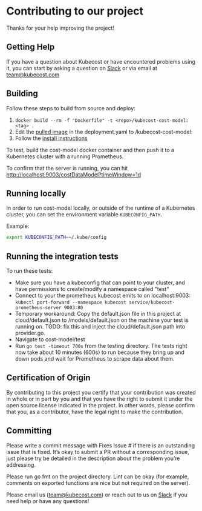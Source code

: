 # Contributing to our project #

Thanks for your help improving the project!

## Getting Help ##

If you have a question about Kubecost or have encountered problems using it,
you can start by asking a question on [Slack](https://join.slack.com/t/kubecost/shared_invite/enQtNTA2MjQ1NDUyODE5LWFjYzIzNWE4MDkzMmUyZGU4NjkwMzMyMjIyM2E0NGNmYjExZjBiNjk1YzY5ZDI0ZTNhZDg4NjlkMGRkYzFlZTU) or via email at [team@kubecost.com](team@kubecost.com)

## Building ## 

Follow these steps to build from source and deploy:

1. `docker build --rm -f "Dockerfile" -t <repo>/kubecost-cost-model:<tag> .`
2. Edit the [pulled image](https://github.com/kubecost/cost-model/blob/master/kubernetes/deployment.yaml#L25) in the deployment.yaml to <repo>/kubecost-cost-model:<tag>
3. Follow the [install instructions](INSTALL.MD)

To test, build the cost-model docker container and then push it to a Kubernetes cluster with a running Prometheus.

To confirm that the server is running, you can hit [http://localhost:9003/costDataModel?timeWindow=1d](http://localhost:9003/costDataModel?timeWindow=1d)

## Running locally ##

In order to run cost-model locally, or outside of the runtime of a Kubernetes cluster, you can set the environment variable `KUBECONFIG_PATH`.

Example:
```bash
export KUBECONFIG_PATH=~/.kube/config
```

## Running the integration tests ##
To run these tests:
* Make sure you have a kubeconfig that can point to your cluster, and have permissions to create/modify a namespace called "test"
* Connect to your the prometheus kubecost emits to on localhost:9003: 
```kubectl port-forward --namespace kubecost service/kubecost-prometheus-server 9003:80```
* Temporary workaround: Copy the default.json file in this project at cloud/default.json to /models/default.json on the machine your test is running on. TODO: fix this and inject the cloud/default.json path into provider.go.
* Navigate to cost-model/test
* Run ```go test -timeout 700s``` from the testing directory. The tests right now take about 10 minutes (600s) to run because they bring up and down pods and wait for Prometheus to scrape data about them.


## Certification of Origin ##

By contributing to this project you certify that your contribution was created in whole or in part by you and that you have the right to submit it under the open source license indicated in the project. In other words, please confirm that you, as a contributor, have the legal right to make the contribution. 

## Committing ###

Please write a commit message with Fixes Issue # if there is an outstanding issue that is fixed. It’s okay to submit a PR without a corresponding issue, just please try be detailed in the description about the problem you’re addressing.

Please run go fmt on the project directory. Lint can be okay (for example, comments on exported functions are nice but not required on the server). 

Please email us (team@kubecost.com) or reach out to us on [Slack](https://join.slack.com/t/kubecost/shared_invite/enQtNTA2MjQ1NDUyODE5LWFjYzIzNWE4MDkzMmUyZGU4NjkwMzMyMjIyM2E0NGNmYjExZjBiNjk1YzY5ZDI0ZTNhZDg4NjlkMGRkYzFlZTU) if you need help or have any questions!
